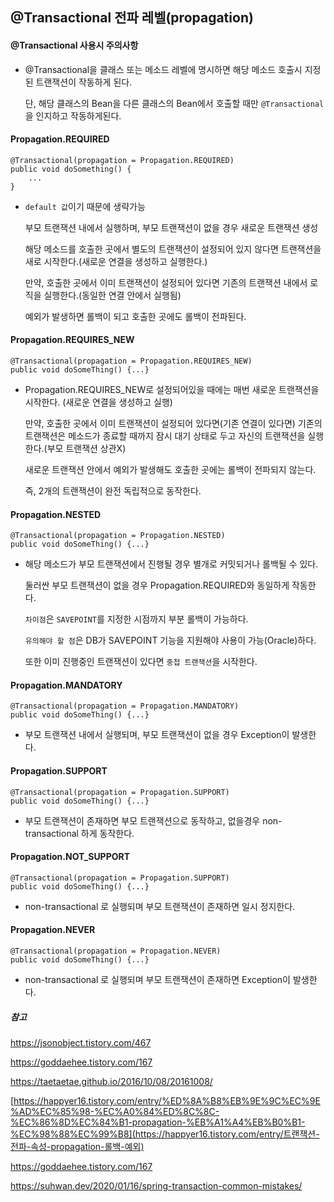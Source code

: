## @Transactional 전파 레벨(propagation)



#### @Transactional 사용시 주의사항

- @Transactional을 클래스 또는 메소드 레벨에 명시하면 해당 메소드 호출시 지정된 트랜잭션이 작동하게 된다.

  단, 해당 클래스의 Bean을 다른 클래스의 Bean에서 호출할 때만 `@Transactional`을 인지하고 작동하게된다.



#### Propagation.REQUIRED

```
@Transactional(propagation = Propagation.REQUIRED)
public void doSomething() {
	...
}
```

- `default 값`이기 때문에 생략가능

  부모 트랜잭션 내에서 실행하며, 부모 트랜잭션이 없을 경우 새로운 트랜잭션 생성

  해당 메소드를 호출한 곳에서 별도의 트랜잭션이 설정되어 있지 않다면 트랜잭션을 새로 시작한다.(새로운 연결을 생성하고 실행한다.)

  만약, 호출한 곳에서 이미 트랜잭션이 설정되어 있다면 기존의 트랜잭션 내에서 로직을 실행한다.(동일한 연결 안에서 실행됨)

  예외가 발생하면 롤백이 되고 호출한 곳에도 롤백이 전파된다.

  

#### Propagation.REQUIRES_NEW

```
@Transactional(propagation = Propagation.REQUIRES_NEW)
public void doSomeThing() {...}
```

- Propagation.REQUIRES_NEW로 설정되어있을 때에는 매번 새로운 트랜잭션을 시작한다. (새로운 연결을 생성하고 실행)

  만약, 호출한 곳에서 이미 트랜잭션이 설정되어 있다면(기존 연결이 있다면) 기존의 트랜잭션은 메소드가 종료할 때까지 잠시 대기 상태로 두고 자신의 트랜잭션을 실행한다.(부모 트랜잭션 상관X)

  새로운 트랜잭션 안에서 예외가 발생해도 호출한 곳에는 롤백이 전파되지 않는다.

  즉, 2개의 트랜잭션이 완전 독립적으로 동작한다.



#### Propagation.NESTED

```
@Transactional(propagation = Propagation.NESTED)
public void doSomeThing() {...}
```

- 해당 메소드가 부모 트랜잭션에서 진행될 경우 별개로 커밋되거나 롤백될 수 있다.

  둘러싼 부모 트랜잭션이 없을 경우 Propagation.REQUIRED와 동일하게 작동한다.

  `차이점`은 `SAVEPOINT`를 지정한 시점까지 부분 롤백이 가능하다.

  `유의해야 할 점`은 DB가 SAVEPOINT 기능을 지원해야 사용이 가능(Oracle)하다.

  또한 이미 진행중인 트랜잭션이 있다면 `중첩 트랜잭션`을 시작한다. 



#### Propagation.MANDATORY

```
@Transactional(propagation = Propagation.MANDATORY)
public void doSomeThing() {...}
```

- 부모 트랜잭션 내에서 실행되며, 부모 트랜잭션이 없을 경우 Exception이 발생한다.



#### Propagation.SUPPORT

```
@Transactional(propagation = Propagation.SUPPORT)
public void doSomeThing() {...}
```

- 부모 트랜잭션이 존재하면 부모 트랜잭션으로 동작하고, 없을경우 non-transactional 하게 동작한다.



#### Propagation.NOT_SUPPORT

```
@Transactional(propagation = Propagation.SUPPORT)
public void doSomeThing() {...}
```

- non-transactional 로 실행되며 부모 트랜잭션이 존재하면 일시 정지한다.



#### Propagation.NEVER

```
@Transactional(propagation = Propagation.NEVER)
public void doSomeThing() {...}
```

- non-transactional 로 실행되며 부모 트랜잭션이 존재하면 Exception이 발생한다.







##### 참고

 https://jsonobject.tistory.com/467 

 https://goddaehee.tistory.com/167 

 https://taetaetae.github.io/2016/10/08/20161008/ 

 [https://happyer16.tistory.com/entry/%ED%8A%B8%EB%9E%9C%EC%9E%AD%EC%85%98-%EC%A0%84%ED%8C%8C-%EC%86%8D%EC%84%B1-propagation-%EB%A1%A4%EB%B0%B1-%EC%98%88%EC%99%B8](https://happyer16.tistory.com/entry/트랜잭션-전파-속성-propagation-롤백-예외) 

 https://goddaehee.tistory.com/167 

 https://suhwan.dev/2020/01/16/spring-transaction-common-mistakes/ 